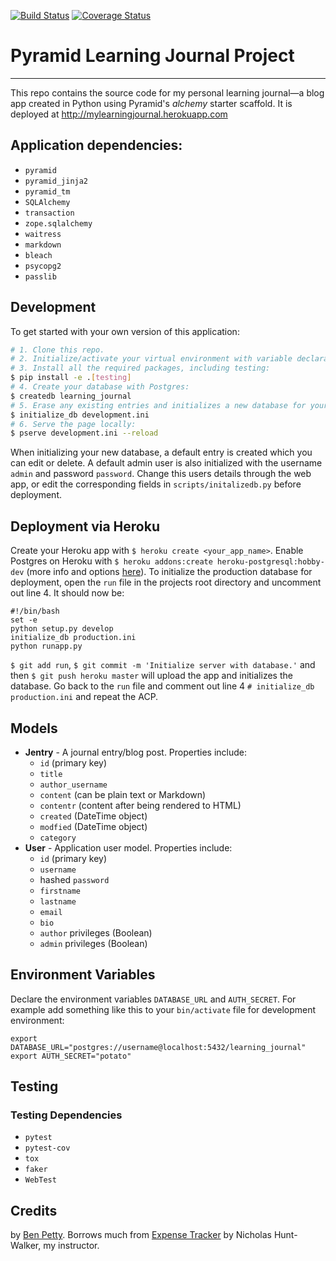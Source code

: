 [![Build Status](https://travis-ci.org/benpetty/Learning-Journal.svg?branch=security)](https://travis-ci.org/benpetty/Learning-Journal) [![Coverage Status](https://coveralls.io/repos/github/benpetty/Learning-Journal/badge.svg?branch=security)](https://coveralls.io/github/benpetty/Learning-Journal?branch=security)

# **Pyramid Learning Journal Project**

***

This repo contains the source code for my personal learning journal—a blog app created in Python using Pyramid's *alchemy* starter scaffold. It is deployed at http://mylearningjournal.herokuapp.com

## Application dependencies:

- `pyramid`
- `pyramid_jinja2`
- `pyramid_tm`
- `SQLAlchemy`
- `transaction`
- `zope.sqlalchemy`
- `waitress`
- `markdown`
- `bleach`
- `psycopg2`
- `passlib`

## Development

To get started with your own version of this application:
```bash
# 1. Clone this repo.
# 2. Initialize/activate your virtual environment with variable declarations.
# 3. Install all the required packages, including testing:
$ pip install -e .[testing]
# 4. Create your database with Postgres:
$ createdb learning_journal
# 5. Erase any existing entries and initializes a new database for your local environment:
$ initialize_db development.ini
# 6. Serve the page locally:
$ pserve development.ini --reload
```

When initializing your new database, a default entry is created which you can edit or delete. A default admin user is also initialized with the username `admin` and password `password`. Change this users details through the web app, or edit the corresponding fields in `scripts/initalizedb.py` before deployment.

## Deployment via Heroku

Create your Heroku app with `$ heroku create <your_app_name>`.  Enable Postgres on Heroku with `$ heroku addons:create heroku-postgresql:hobby-dev` (more info and options [here](https://devcenter.heroku.com/articles/heroku-postgresql#create-a-new-database)). To initialize the production database for deployment, open the `run` file in the projects root directory and uncomment out line 4. It should now be:

```
#!/bin/bash
set -e
python setup.py develop
initialize_db production.ini
python runapp.py
```

`$ git add run`, `$ git commit -m 'Initialize server with database.'` and then `$ git push heroku master` will upload the app and initializes the database. Go back to the `run` file and comment out line 4 `# initialize_db production.ini` and repeat the ACP.

## Models

- **Jentry** - A journal entry/blog post. Properties include: 
  - `id` (primary key)
  - `title`
  - `author_username`
  - `content` (can be plain text or Markdown)
  - `contentr` (content after being rendered to HTML)
  - `created` (DateTime object)
  - `modfied` (DateTime object)
  - `category`
- **User** - Application user model. Properties include:
  - `id` (primary key)
  - `username`
  - hashed `password`
  - `firstname`
  - `lastname`
  - `email`
  - `bio`
  - `author` privileges (Boolean)
  - `admin` privileges (Boolean)

## Environment Variables

Declare the environment variables `DATABASE_URL` and `AUTH_SECRET`. For example add something like this to your `bin/activate` file for development environment:

```
export DATABASE_URL="postgres://username@localhost:5432/learning_journal"
export AUTH_SECRET="potato"
```

## Testing

### Testing Dependencies

- `pytest`
- `pytest-cov`
- `tox`
- `faker`
- `WebTest`

## Credits

by [Ben Petty](https://github.com/benpetty). Borrows much from [Expense Tracker](https://github.com/nhuntwalker/expense_tracker) by Nicholas Hunt-Walker, my instructor.